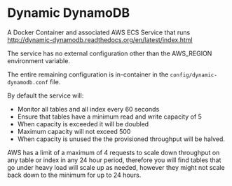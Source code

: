 # Dynamic DynamoDB

A Docker Container and associated AWS ECS Service that runs http://dynamic-dynamodb.readthedocs.org/en/latest/index.html

The service has no external configuration other than the AWS_REGION environment variable.

The entire remaining configuration is in-container in the ```config/dynamic-dynamodb.conf``` file.



By default the service will:
 - Monitor all tables and all index every 60 seconds
 - Ensure that tables have a minimum read and write capacity of 5
 - When capacity is exceeded it will be doubled
 - Maximum capacity will not exceed 500
 - When capacity is unused the the provisioned throughput will be halved.

AWS has a limit of a maximum of 4 requests to scale down throughput on any table or index in any 24 hour period, therefore you will find tables that go under heavy load will scale up as needed, however they might not scale back down to the minimum for up to 24 hours.
